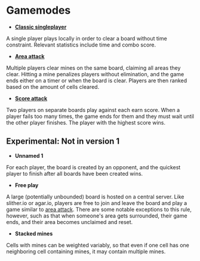 # Gamemodes

* [**Classic singleplayer**](./singleplayer.md)

A single player plays locally in order to clear a board without time constraint. Relevant statistics
include time and combo score.

* [**Area attack**](./area_attack.md)

Multiple players clear mines on the same board, claiming all areas they clear. Hitting a mine
penalizes players without elimination, and the game ends either on a timer or when the board is
clear. Players are then ranked based on the amount of cells cleared.

* [**Score attack**](./score_attack.md)

Two players on separate boards play against each earn score. When a player fails too many times, the
game ends for them and they must wait until the other player finishes. The player with the highest
score wins.

## Experimental: Not in version 1

* **Unnamed 1**

For each player, the board is created by an opponent, and the quickest player to finish after
all boards have been created wins.

* **Free play**

A large (potentially unbounded) board is hosted on a central server. Like slither.io or agar.io,
players are free to join and leave the board and play a game similar to [area
attack](./area_attack.md). There are some notable exceptions to this rule, however, such as that
when someone's area gets surrounded, their game ends, and their area becomes unclaimed and reset.

* **Stacked mines**

Cells with mines can be weighted variably, so that even if one cell has one neighboring cell
containing mines, it may contain multiple mines.